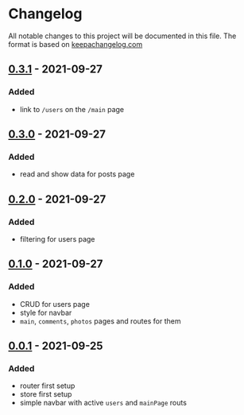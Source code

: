 # Changelog

All notable changes to this project will be documented in this file. 
The format is based on [keepachangelog.com]

[keepachangelog.com]:https://keepachangelog.com/en/1.0.0/

## [0.3.1] - 2021-09-27

### Added

- link to `/users` on the `/main` page

## [0.3.0] - 2021-09-27

### Added

- read and show data for posts page

## [0.2.0] - 2021-09-27

### Added

- filtering for users page

## [0.1.0] - 2021-09-27

### Added

- CRUD for users page
- style for navbar
- `main`, `comments`, `photos` pages and routes for them

## [0.0.1] - 2021-09-25

### Added

- router first setup
- store first setup
- simple navbar with active `users` and `mainPage` routs

[0.0.1]: https://github.com/NaMax66/affluent-test/releases/tag/v0.0.1
[0.1.0]: https://github.com/NaMax66/affluent-test/compare/v0.0.1...v0.1.0
[0.2.0]: https://github.com/NaMax66/affluent-test/compare/v0.1.0...v0.2.0
[0.3.0]: https://github.com/NaMax66/affluent-test/compare/v0.2.0...v0.3.0
[0.3.1]: https://github.com/NaMax66/affluent-test/compare/v0.3.0...v0.3.1
